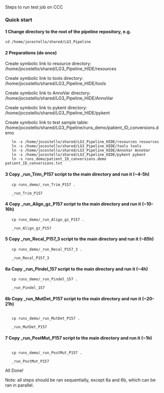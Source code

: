 Steps to run test job on CCC

### Quick start

#### 1 Change directory to the root of the pipeline repository, e.g.
```
cd /home/jocostello/shared/LG3_Pipeline
```
#### 2 Preparations (do once)

Create symbolic link to resource directory: /home/jocostello/shared/LG3_Pipeline_HIDE/resources

Create symbolic link to tools directory: /home/jocostello/shared/LG3_Pipeline_HIDE/tools

Create symbolic link to AnnoVar directory: /home/jocostello/shared/LG3_Pipeline_HIDE/AnnoVar

Create symbolic link to pykent directory: /home/jocostello/shared/LG3_Pipeline_HIDE/pykent

Create symbolic link to test sample table: /home/jocostello/shared/LG3_Pipeline/runs_demo/patient_ID_conversions.demo

```
   ln -s /home/jocostello/shared/LG3_Pipeline_HIDE/resources resources
   ln -s /home/jocostello/shared/LG3_Pipeline_HIDE/tools tools
   ln -s /home/jocostello/shared/LG3_Pipeline_HIDE/AnnoVar AnnoVar
   ln -s /home/jocostello/shared/LG3_Pipeline_HIDE/pykent pykent
   ln -s runs_demo/patient_ID_conversions.demo patient_ID_conversions.txt
```

#### 3 Copy _run_Trim_P157 script to the main directory and run it (~4-5h)

```
   cp runs_demo/_run_Trim_P157 .

   _run_Trim_P157
```
#### 4 Copy _run_Align_gz_P157 script to the main directory and run it (~10-16h)

```
   cp runs_demo/_run_Align_gz_P157 .

   _run_Align_gz_P157
```

#### 5 Copy _run_Recal_P157_3 script to the main directory and run it (~85h)

```
   cp runs_demo/_run_Recal_P157_3 .

   _run_Recal_P157_3
```

#### 6a Copy _run_Pindel_157 script to the main directory and run it (~4h)

```
   cp runs_demo/_run_Pindel_157 .

   _run_Pindel_157
```

#### 6b Copy _run_MutDet_P157 script to the main directory and run it (~20-21h)

```

   cp runs_demo/_run_MutDet_P157 .

   _run_MutDet_P157
```
   
   
#### 7 Copy _run_PostMut_P157 script to the main directory and run it (~1h)

```

   cp runs_demo/_run_PostMut_P157 .

   _run_PostMut_P157
```

All Done!

Note: all steps should be ran sequentially, except 6a and 6b, which can be ran in parallel.



